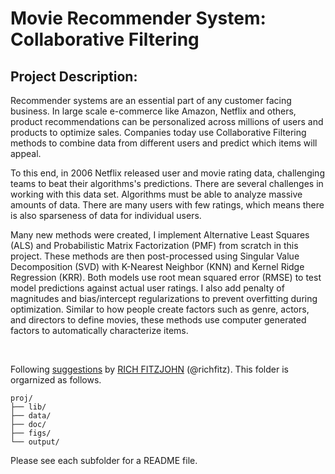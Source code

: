 # Movie Recommender System: Collaborative Filtering

## Project Description:

Recommender systems are an essential part of any customer facing business. In large scale e-commerce like Amazon, Netflix and others, product recommendations can be personalized across millions of users and products to optimize sales. Companies today use Collaborative Filtering methods to combine data from different users and predict which items will appeal.

To this end, in 2006 Netflix released user and movie rating data, challenging teams to beat their algorithms's predictions. There are several challenges in working with this data set. Algorithms must be able to analyze massive amounts of data. There are many users with few ratings, which means there is also sparseness of data for individual users.

Many new methods were created, I implement Alternative Least Squares (ALS) and Probabilistic Matrix Factorization (PMF) from scratch in this project. These methods are then post-processed using Singular Value Decomposition (SVD) with K-Nearest Neighbor (KNN) and Kernel Ridge Regression (KRR). Both models use root mean squared error (RMSE) to test model predictions against actual user ratings. I also add penalty of magnitudes and bias/intercept regularizations to prevent overfitting during optimization. Similar to how people create factors such as genre, actors, and directors to define movies, these methods use computer generated factors to automatically characterize items.


<p>&nbsp;</p>


Following [suggestions](http://nicercode.github.io/blog/2013-04-05-projects/) by [RICH FITZJOHN](http://nicercode.github.io/about/#Team) (@richfitz). This folder is orgarnized as follows.

```
proj/
├── lib/
├── data/
├── doc/
├── figs/
└── output/
```

Please see each subfolder for a README file.

